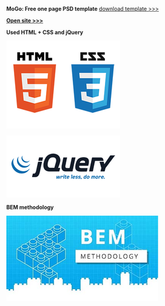 **MoGo: Free one page PSD template**
<a href="https://freebiesbug.com/psd-freebies/mogo-free-one-page-psd-template/" target="_blank">download
template >>></a>

**<a href="https://neginfinity85.github.io/mogo/">Open site >>></a>**

**Used HTML + CSS and jQuery**

![html + css](img/readme/HTML-CSS.png)

![jQuery](img/readme/jquery.png)

**BEM methodology**

[![BEM Methodology link >>>](img/readme/bem_methodology.jpg)](https://en.bem.info/methodology/)
